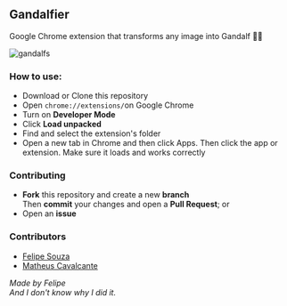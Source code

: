 ## Gandalfier

Google Chrome extension that transforms any image into Gandalf 🧙‍♂️

![gandalfs](https://user-images.githubusercontent.com/55006796/99152606-91948b00-2681-11eb-8b24-cbd3a05cb37c.png)

### How to use:

- Download or Clone this repository
- Open ```chrome://extensions/```on Google Chrome
- Turn on **Developer Mode**
- Click **Load unpacked**
- Find and select the extension's folder
- Open a new tab in Chrome and then click Apps. Then click the app or extension. Make sure it loads and works correctly

### Contributing

- **Fork** this repository and create a new **branch**
<br>Then **commit** your changes and open a **Pull Request**; or
- Open an **issue**

### Contributors

- [Felipe Souza](https://github.com/felipelsouza)
- [Matheus Cavalcante](https://github.com/matheusc3m)

*Made by Felipe
<br>And I don't know why I did it.*
